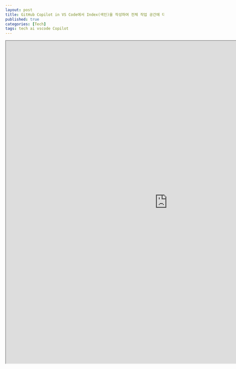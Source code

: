 ```yaml
---
layout: post
title: GitHub Copilot in VS Code에서 Index(색인)을 작성하여 전체 작업 공간에 대해 질문할 수 있다
published: true
categories: [Tech]
tags: tech ai vscode Copilot
---
```

<iframe width="1024" height="1024" src="https://docs.google.com/document/d/e/2PACX-1vQ_rCxoOMVqf3AhTWM7mRpK2LISapG61HWUoyJ6eyOq92YJA6zasru0l15DKQwwJGjH3lUhiOCZ6eMB/pub?embedded=true"></iframe>  
    

